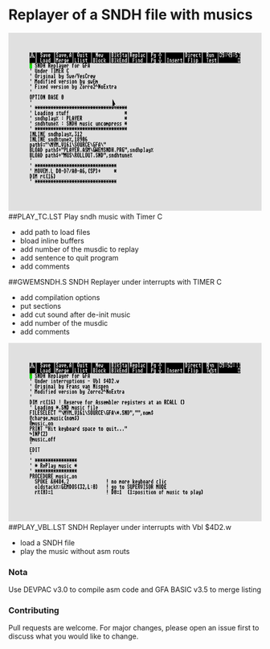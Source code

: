 # Replayer of a SNDH file with musics

![Image text](https://github.com/NoExtra-Team/Samples/blob/master/MUSIC/MYM_V161/SOURCE/GFA/PLAY_TC.png)<br>
##PLAY_TC.LST
Play sndh music with Timer C
- add path to load files
- bload inline buffers
- add number of the musdic to replay
- add sentence to quit program
- add comments

##GWEMSNDH.S
SNDH Replayer under interrupts with TIMER C
- add compilation options
- put sections
- add cut sound after de-init music
- add number of the musdic
- add comments

![Image text](https://github.com/NoExtra-Team/Samples/blob/master/MUSIC/MYM_V161/SOURCE/GFA/PLAY_VBL.png)<br>
##PLAY_VBL.LST
SNDH Replayer under interrupts with Vbl $4D2.w
- load a SNDH file
- play the music without asm routs

### Nota
Use DEVPAC v3.0 to compile asm code and GFA BASIC v3.5 to merge listing

### Contributing
Pull requests are welcome. For major changes, please open an issue first to discuss what you would like to change.